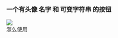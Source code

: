 ### 一个有头像 名字 和 可变字符串 的按钮
![](http://images2015.cnblogs.com/blog/443660/201703/443660-20170321192932674-1222508678.gif)  
怎么使用  
